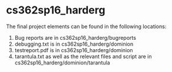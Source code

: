 # cs362sp16_harderg

The final project elements can be found in the following locations:

1. Bug reports are in cs362sp16_harderg/bugreports
2. debugging.txt is in cs362sp16_harderg/dominion
3. testreport.pdf is in cs362sp16_harderg/dominion
4. tarantula.txt as well as the relevant files and script are in cs362sp16_harderg/dominion/tarantula
